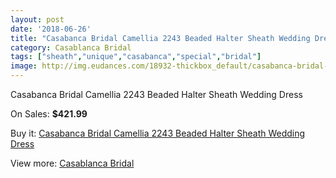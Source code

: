 ```yaml
---
layout: post
date: '2018-06-26'
title: "Casabanca Bridal Camellia 2243 Beaded Halter Sheath Wedding Dress"
category: Casablanca Bridal
tags: ["sheath","unique","casabanca","special","bridal"]
image: http://img.eudances.com/18932-thickbox_default/casabanca-bridal-camellia-2243-beaded-halter-sheath-wedding-dress.jpg
---
```

Casabanca Bridal Camellia 2243 Beaded Halter Sheath Wedding Dress

On Sales: **$421.99**
<a href="https://www.eudances.com/en/casablanca-bridal/5626-casabanca-bridal-camellia-2243-beaded-halter-sheath-wedding-dress.html"><amp-img layout="responsive" width="600" height="600" src="//img.eudances.com/18932-thickbox_default/casabanca-bridal-camellia-2243-beaded-halter-sheath-wedding-dress.jpg" alt="Casabanca Bridal Camellia 2243 Beaded Halter Sheath Wedding Dress 0" /></a>
<a href="https://www.eudances.com/en/casablanca-bridal/5626-casabanca-bridal-camellia-2243-beaded-halter-sheath-wedding-dress.html"><amp-img layout="responsive" width="600" height="600" src="//img.eudances.com/18934-thickbox_default/casabanca-bridal-camellia-2243-beaded-halter-sheath-wedding-dress.jpg" alt="Casabanca Bridal Camellia 2243 Beaded Halter Sheath Wedding Dress 1" /></a>
<a href="https://www.eudances.com/en/casablanca-bridal/5626-casabanca-bridal-camellia-2243-beaded-halter-sheath-wedding-dress.html"><amp-img layout="responsive" width="600" height="600" src="//img.eudances.com/18933-thickbox_default/casabanca-bridal-camellia-2243-beaded-halter-sheath-wedding-dress.jpg" alt="Casabanca Bridal Camellia 2243 Beaded Halter Sheath Wedding Dress 2" /></a>

Buy it: [Casabanca Bridal Camellia 2243 Beaded Halter Sheath Wedding Dress](https://www.eudances.com/en/casablanca-bridal/5626-casabanca-bridal-camellia-2243-beaded-halter-sheath-wedding-dress.html "Casabanca Bridal Camellia 2243 Beaded Halter Sheath Wedding Dress")

View more: [Casablanca Bridal](https://www.eudances.com/en/4-casablanca-bridal "Casablanca Bridal")